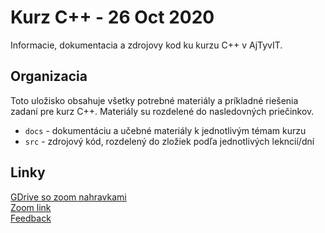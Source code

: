 # Kurz C++ - 26 Oct 2020
Informacie, dokumentacia a zdrojovy kod ku kurzu C++ v AjTyvIT.

## Organizacia

Toto uložisko obsahuje všetky potrebné materiály a príkladné riešenia zadaní pre kurz C++. Materiály su rozdelené do nasledovných priečinkov.
- `docs` - dokumentáciu a učebné materiály k jednotlivým témam kurzu 
- `src` - zdrojový kód, rozdelený do zložiek podľa jednotlivých lekncií/dní

## Linky
[GDrive so zoom nahravkami](http://bit.ly/KurzCdrive)   \
[Zoom link](http://bit.ly/KurzCzoom)                    \
[Feedback](http://bit.ly/KurzCfeedback)
